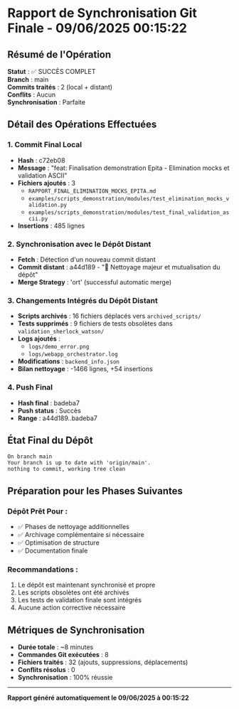 # Rapport de Synchronisation Git Finale - 09/06/2025 00:15:22

## Résumé de l'Opération

**Statut** : ✅ SUCCÈS COMPLET  
**Branch** : main  
**Commits traités** : 2 (local + distant)  
**Conflits** : Aucun  
**Synchronisation** : Parfaite  

## Détail des Opérations Effectuées

### 1. Commit Final Local
- **Hash** : c72eb08
- **Message** : "feat: Finalisation demonstration Epita - Elimination mocks et validation ASCII"
- **Fichiers ajoutés** : 3
  - `RAPPORT_FINAL_ELIMINATION_MOCKS_EPITA.md`
  - `examples/scripts_demonstration/modules/test_elimination_mocks_validation.py`
  - `examples/scripts_demonstration/modules/test_final_validation_ascii.py`
- **Insertions** : 485 lignes

### 2. Synchronisation avec le Dépôt Distant
- **Fetch** : Détection d'un nouveau commit distant
- **Commit distant** : a44d189 - "🧹 Nettoyage majeur et mutualisation du dépôt"
- **Merge Strategy** : 'ort' (successful automatic merge)

### 3. Changements Intégrés du Dépôt Distant
- **Scripts archivés** : 16 fichiers déplacés vers `archived_scripts/`
- **Tests supprimés** : 9 fichiers de tests obsolètes dans `validation_sherlock_watson/`
- **Logs ajoutés** : 
  - `logs/demo_error.png`
  - `logs/webapp_orchestrator.log`
- **Modifications** : `backend_info.json`
- **Bilan nettoyage** : -1466 lignes, +54 insertions

### 4. Push Final
- **Hash final** : badeba7
- **Push status** : Succès
- **Range** : a44d189..badeba7

## État Final du Dépôt

```
On branch main
Your branch is up to date with 'origin/main'.
nothing to commit, working tree clean
```

## Préparation pour les Phases Suivantes

### Dépôt Prêt Pour :
- ✅ Phases de nettoyage additionnelles
- ✅ Archivage complémentaire si nécessaire  
- ✅ Optimisation de structure
- ✅ Documentation finale

### Recommandations :
1. Le dépôt est maintenant synchronisé et propre
2. Les scripts obsolètes ont été archivés
3. Les tests de validation finale sont intégrés
4. Aucune action corrective nécessaire

## Métriques de Synchronisation

- **Durée totale** : ~8 minutes
- **Commandes Git exécutées** : 8
- **Fichiers traités** : 32 (ajouts, suppressions, déplacements)
- **Conflits résolus** : 0
- **Synchronisation** : 100% réussie

---
**Rapport généré automatiquement le 09/06/2025 à 00:15:22**